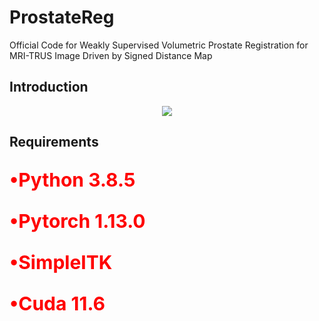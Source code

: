 # ProstateReg
Official Code for  Weakly Supervised Volumetric Prostate Registration for MRI-TRUS Image Driven by Signed Distance Map
## Introduction
<div align="center">
  <img src="https://github.com/******/dbscan_clustering_algorithm/blob/master/data/DBSCAN.png">
</div>

## Requirements
<p style="color:red;font-size:30px;"><strong>•Python 3.8.5</strong></p>
<p style="color:red;font-size:30px;"><strong>•Pytorch 1.13.0</strong></p>
<p style="color:red;font-size:30px;"><strong>•SimpleITK</strong></p>
<p style="color:red;font-size:30px;"><strong>•Cuda 11.6</strong></p>
